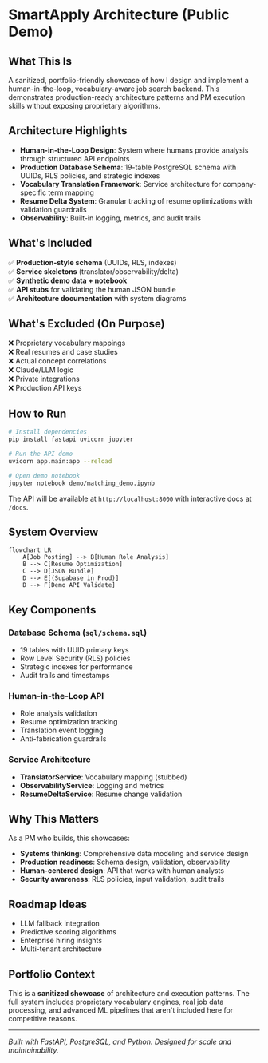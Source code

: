 # SmartApply Architecture (Public Demo)

## What This Is

A sanitized, portfolio-friendly showcase of how I design and implement a human-in-the-loop, vocabulary-aware job search backend. This demonstrates production-ready architecture patterns and PM execution skills without exposing proprietary algorithms.

## Architecture Highlights

- **Human-in-the-Loop Design**: System where humans provide analysis through structured API endpoints
- **Production Database Schema**: 19-table PostgreSQL schema with UUIDs, RLS policies, and strategic indexes
- **Vocabulary Translation Framework**: Service architecture for company-specific term mapping
- **Resume Delta System**: Granular tracking of resume optimizations with validation guardrails
- **Observability**: Built-in logging, metrics, and audit trails

## What's Included

✅ **Production-style schema** (UUIDs, RLS, indexes)  
✅ **Service skeletons** (translator/observability/delta)  
✅ **Synthetic demo data + notebook**  
✅ **API stubs** for validating the human JSON bundle  
✅ **Architecture documentation** with system diagrams  

## What's Excluded (On Purpose)

❌ Proprietary vocabulary mappings  
❌ Real resumes and case studies  
❌ Actual concept correlations  
❌ Claude/LLM logic  
❌ Private integrations  
❌ Production API keys  

## How to Run

```bash
# Install dependencies
pip install fastapi uvicorn jupyter

# Run the API demo
uvicorn app.main:app --reload

# Open demo notebook
jupyter notebook demo/matching_demo.ipynb
```

The API will be available at `http://localhost:8000` with interactive docs at `/docs`.

## System Overview

```mermaid
flowchart LR
    A[Job Posting] --> B[Human Role Analysis]
    B --> C[Resume Optimization]
    C --> D[JSON Bundle]
    D --> E[(Supabase in Prod)]
    D --> F[Demo API Validate]
```

## Key Components

### Database Schema (`sql/schema.sql`)
- 19 tables with UUID primary keys
- Row Level Security (RLS) policies
- Strategic indexes for performance
- Audit trails and timestamps

### Human-in-the-Loop API
- Role analysis validation
- Resume optimization tracking
- Translation event logging
- Anti-fabrication guardrails

### Service Architecture
- **TranslatorService**: Vocabulary mapping (stubbed)
- **ObservabilityService**: Logging and metrics
- **ResumeDeltaService**: Resume change validation

## Why This Matters

As a PM who builds, this showcases:
- **Systems thinking**: Comprehensive data modeling and service design
- **Production readiness**: Schema design, validation, observability
- **Human-centered design**: API that works with human analysts
- **Security awareness**: RLS policies, input validation, audit trails

## Roadmap Ideas

- LLM fallback integration
- Predictive scoring algorithms  
- Enterprise hiring insights
- Multi-tenant architecture

## Portfolio Context

This is a **sanitized showcase** of architecture and execution patterns. The full system includes proprietary vocabulary engines, real job data processing, and advanced ML pipelines that aren't included here for competitive reasons.

---

*Built with FastAPI, PostgreSQL, and Python. Designed for scale and maintainability.*